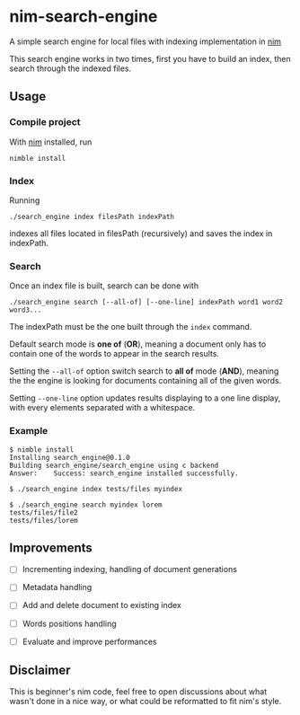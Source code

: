 # nim-search-engine
A simple search engine for local files with indexing implementation in [nim](https://nim-lang.org/)

This search engine works in two times, first you have to build an index, then search through the indexed files.

## Usage

### Compile project

With [nim](https://nim-lang.org/) installed, run
```
nimble install
```

### Index

Running
```
./search_engine index filesPath indexPath
```

indexes all files located in filesPath (recursively) and saves the index in indexPath.

### Search

Once an index file is built, search can be done with
```
./search_engine search [--all-of] [--one-line] indexPath word1 word2 word3... 
```

The indexPath must be the one built through the `index` command.

Default search mode is **one of** (**OR**), meaning a document only has to contain one of the words to appear in the search results.

Setting the `--all-of` option switch search to **all of** mode (**AND**), meaning the the engine is looking for documents containing all of the given words.

Setting `--one-line` option updates results displaying to a one line display, with every elements separated with a whitespace.

### Example
```
$ nimble install
Installing search_engine@0.1.0
Building search_engine/search_engine using c backend
Answer:    Success: search_engine installed successfully.

$ ./search_engine index tests/files myindex

$ ./search_engine search myindex lorem
tests/files/file2
tests/files/lorem
```

## Improvements

- [ ] Incrementing indexing, handling of document generations
- [ ] Metadata handling
- [ ] Add and delete document to existing index
- [ ] Words positions handling
- [ ] Evaluate and improve performances


## Disclaimer

This is beginner's nim code, feel free to open discussions about what wasn't done in a nice way, or what could be reformatted to fit nim's style.